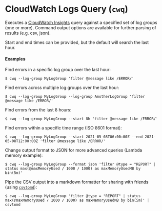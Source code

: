 # CloudWatch Logs Query (`cwq`)

Executes a [CloudWatch Insights](https://docs.aws.amazon.com/AmazonCloudWatch/latest/logs/AnalyzingLogData.html) query against a specified set of log groups (one or more). Command output options are available for further parsing of results (e.g. csv, json).

Start and end times can be provided, but the default will search the last hour.

#### Examples

Find errors in a specific log group over the last hour:

```
$ cwq --log-group MyLogGroup 'filter @message like /ERROR/'
```

Find errors across multiple log groups over the last hour:

```
$ cwq --log-group MyLogGroup --log-group AnotherLogGroup 'filter @message like /ERROR/'
```

Find errors from the last 8 hours:

```
$ cwq --log-group MyLogGroup --start 8h 'filter @message like /ERROR/'
```

Find errors within a specific time range (ISO 8601 format):

```
$ cwq --log-group MyLogGroup --start 2021-05-08T06:00:00Z --end 2021-05-08T12:00:00Z 'filter @message like /ERROR/'
```

Change output format to JSON for more advanced queries (Lambda memory example):

```
$ cwq --log-group MyLogGroup --format json 'filter @type = "REPORT" | status max(@maxMemoryUsed / 1000 / 1000) as maxMemoryUsedMB by bin(5m)'
```

Pipe the CSV output into a markdown formatter for sharing with friends (using [`csvtomd`](https://github.com/mplewis/csvtomd)):

```
$ cwq --log-group MyLogGroup 'filter @type = "REPORT" | status max(@maxMemoryUsed / 1000 / 1000) as maxMemoryUsedMB by bin(5m)' | csvtomd
```
